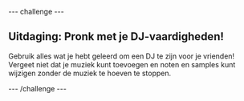 \--- challenge \---

## Uitdaging: Pronk met je DJ-vaardigheden!

Gebruik alles wat je hebt geleerd om een ​​DJ te zijn voor je vrienden! Vergeet niet dat je muziek kunt toevoegen en noten en samples kunt wijzigen zonder de muziek te hoeven te stoppen.

\--- /challenge \---